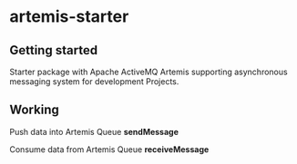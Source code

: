 # artemis-starter



## Getting started

Starter package with Apache ActiveMQ Artemis supporting asynchronous messaging system for development Projects.

## Working
Push data into Artemis Queue **sendMessage**

Consume data from Artemis Queue **receiveMessage**